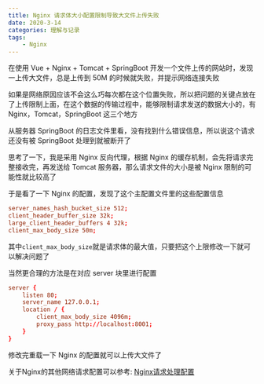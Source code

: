 ```yaml
---
title: Nginx 请求体大小配置限制导致大文件上传失败
date: 2020-3-14
categories: 理解与记录
tags:
    - Nginx
---
```


在使用 Vue + Nginx + Tomcat + SpringBoot 开发一个文件上传的网站时，发现一上传大文件，总是上传到 50M 的时候就失败，并提示网络连接失败

如果是网络原因应该不会这么巧每次都在这个位置失败，所以把问题的关键点放在了上传限制上面，在这个数据的传输过程中，能够限制请求发送的数据大小的，有 Nginx，Tomcat，SpringBoot 这三个地方

从服务器 SpringBoot 的日志文件里看，没有找到什么错误信息，所以说这个请求还没有被 SpringBoot 处理到就被断开了

思考了一下，我是采用 Nginx 反向代理，根据 Nginx 的缓存机制，会先将请求完整接收完，再发送给 Tomcat 服务器，那么请求文件的大小是被 Nginx 限制的可能性就比较高了

<!-- more -->

于是看了一下 Nginx 的配置，发现了这个主配置文件里的这些配置信息

```conf
server_names_hash_bucket_size 512;
client_header_buffer_size 32k;
large_client_header_buffers 4 32k;
client_max_body_size 50m;
```

其中`client_max_body_size`就是请求体的最大值，只要把这个上限修改一下就可以解决问题了

当然更合理的方法是在对应 server 块里进行配置

```conf
server {
    listen 80;
    server_name 127.0.0.1;
    location / {
        client_max_body_size 4096m;
        proxy_pass http://localhost:8001;
    }
}
```

修改完重载一下 Nginx 的配置就可以上传大文件了

关于Nginx的其他网络请求配置可以参考: [Nginx请求处理配置](../Nginx请求处理配置)
